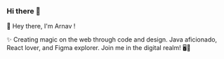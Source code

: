 ### Hi there 👋

<!--
**PBL-G3/PBL-G3** is a ✨ _special_ ✨ repository because its `README.md` (this file) appears on your GitHub profile.

Here are some ideas to get you started:

- 🔭 I’m currently working on ...
- 🌱 I’m currently learning ...
- 👯 I’m looking to collaborate on ...
- 🤔 I’m looking for help with ...
- 💬 Ask me about ...
- 📫 How to reach me: ...
- 😄 Pronouns: ...
- ⚡ Fun fact: ...
-->

👋 Hey there, I'm Arnav !

✨ Creating magic on the web through code and design. Java aficionado, React lover, and Figma explorer. Join me in the digital realm! 🖥️🚀
